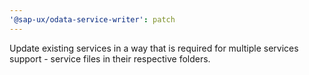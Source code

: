 ```yaml
---
'@sap-ux/odata-service-writer': patch
---
```


Update existing services in a way that is required for multiple services support - service files in their respective folders.
